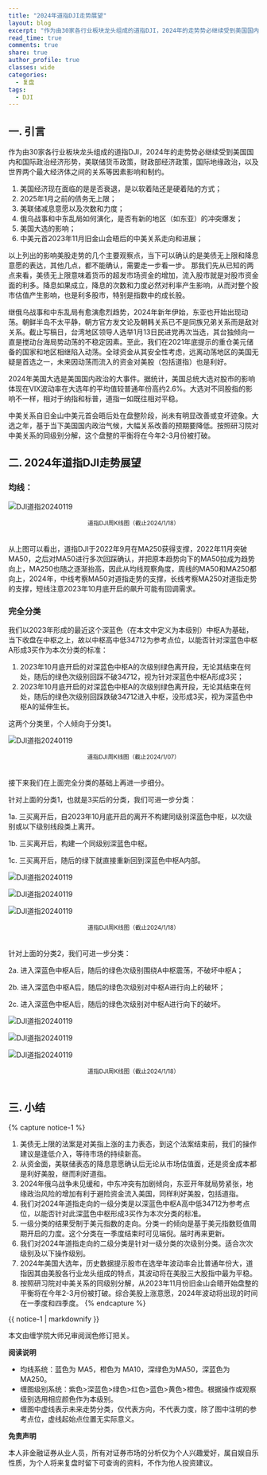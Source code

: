 ```yaml
---
title: "2024年道指DJI走势展望"
layout: blog
excerpt: "作为由30家各行业板块龙头组成的道指DJI，2024年的走势势必继续受到美国国内和国际政治经济形势，美联储货币政策，财政部经济政策，国际地缘政治，以及世界两个最大经济体之间的关系等因素影响和制约。"
read_time: true
comments: true
share: true
author_profile: true
classes: wide
categories:
  - 复盘
tags:
  - DJI
---
```


## 一. 引言 

作为由30家各行业板块龙头组成的道指DJI，2024年的走势势必继续受到美国国内和国际政治经济形势，美联储货币政策，财政部经济政策，国际地缘政治，以及世界两个最大经济体之间的关系等因素影响和制约。

1. 美国经济现在面临的是是否衰退，是以软着陆还是硬着陆的方式；
2. 2025年1月之前的债务无上限；
3. 美联储减息意愿以及次数和力度；
4. 俄乌战事和中东乱局如何演化，是否有新的地区（如东亚）的冲突爆发；
5. 美国大选的影响；
6. 中美元首2023年11月旧金山会晤后的中美关系走向和进展；

以上列出的影响美股走势的几个主要观察点，当下可以确认的是美债无上限和降息意愿的表达，其他几点，都不能确认，需要走一步看一步。
那我们先从已知的两点来看，美债无上限意味着货币的超发市场资金的增加，流入股市就是对股市资金面的利多。降息如果成立，降息的次数和力度必然对利率产生影响，从而对整个股市估值产生影响，也是利多股市，特别是指数中的成长股。

继俄乌战事和中东乱局有愈演愈烈趋势，2024年新年伊始，东亚也开始出现动荡。朝鲜半岛不太平静，朝方官方发文论及朝韩关系已不是同族兄弟关系而是敌对关系。截止写稿日，台湾地区领导人选举1月13日民进党再次当选，其台独倾向一直是搅动台海局势动荡的不稳定因素。至此，我们在2021年底提示的重仓美元储备的国家和地区相继陷入动荡。全球资金从其安全性考虑，远离动荡地区的美国无疑是首选之一，未来因动荡而流入的资金对美股（包括道指）也是利好。

2024年美国大选是美国国内政治的大事件。据统计，美国总统大选对股市的影响体现在VIX波动率在大选年的平均值较普通年份高约2.6%。大选对不同股指的影响不一样，相对于纳指和标普，道指一如既往相对平稳。

中美关系自旧金山中美元首会晤后处在盘整阶段，尚未有明显改善或变坏迹象。大选之年，基于当下美国国内政治气候，大幅关系改善的预期要降低。按照研习院对中美关系的同级别分解，这个盘整的平衡将在今年2-3月份被打破。 

## 二. 2024年道指DJI走势展望 

### 均线： 

![DJI道指20240119](/assets/images/2024/2024-01-19-DJI-week.png)
<small><center>道指DJI周K线图（截止2024/1/18）</center></small>　

从上图可以看出，道指DJI于2022年9月在MA250获得支撑，2022年11月突破MA50，之后对MA50进行多次回踩确认，并把原本趋势向下的MA50拉成为趋势向上，MA250也随之逐渐抬高，因此从均线观察角度，周线的MA50和MA250都向上，2024年，中线考察MA50对道指走势的支撑，长线考察MA250对道指走势的支撑，短线注意2023年10月底开启的飙升可能有回调需求。 

### 完全分类

我们以2023年形成的最近这个深蓝色（在本文中定义为本级别）中枢A为基础，当下收盘在中枢之上，故以中枢高中低34712为参考点位，以能否针对深蓝色中枢A形成3买作为本次分类的标准： 

1. 2023年10月底开启的对深蓝色中枢A的次级别绿色离开段，无论其结束在何处，随后的绿色次级别回踩不破34712，视为针对深蓝色中枢A形成3买； 
2. 2023年10月底开启的对深蓝色中枢A的次级别绿色离开段，无论其结束在何处，随后的绿色次级别回踩跌破34712进入中枢，没形成3买，视为深蓝色中枢A的延伸生长。 

这两个分类里，个人倾向于分类1。 

![DJI道指20240119](/assets/images/2024/2024-01-19-DJI-week.jpg)
<small><center>道指DJI周K线图（截止2024/1/07）</center></small>　

接下来我们在上面完全分类的基础上再进一步细分。 

针对上面的分类1，也就是3买后的分类，我们可进一步分类： 

1a. 三买离开后，自2023年10月底开启的离开不构建同级别深蓝色中枢，以次级别或以下级别线段类上离开。 

1b. 三买离开后，构建一个同级别深蓝色中枢。 

1c. 三买离开后，随后的绿下就直接重新回到深蓝色中枢A内部。 

![DJI道指20240119](/assets/images/2024/2024-01-19-DJI-week-1a.jpg)

![DJI道指20240119](/assets/images/2024/2024-01-19-DJI-week-1b.jpg)

![DJI道指20240119](/assets/images/2024/2024-01-19-DJI-week-1c.jpg)
<small><center>道指DJI周K线图（截止2024/1/18）</center></small>　

针对上面的分类2，我们可进一步分类： 

2a.  进入深蓝色中枢A后，随后的绿色次级别围绕A中枢震荡，不破坏中枢A；
 
2b.  进入深蓝色中枢A后，随后的绿色次级别对中枢A进行向上的破坏；
 
2c.  进入深蓝色中枢A后，随后的绿色次级别对中枢A进行向下的破坏。 

![DJI道指20240119](/assets/images/2024/2024-01-19-DJI-week-2a.jpg)

![DJI道指20240119](/assets/images/2024/2024-01-19-DJI-week-2b.jpg)

![DJI道指20240119](/assets/images/2024/2024-01-19-DJI-week-2c.jpg)
<small><center>道指DJI周K线图（截止2024/1/18）</center></small>　

## 三. 小结 
{% capture notice-1 %}
1. 美债无上限的法案是对美指上涨的主力表态，到这个法案结束前，我们的操作建议是逢低介入，等待市场的持续新高。
2. 从资金面，美联储表态的降息意愿确认后无论从市场估值面，还是资金成本都是利好美股，继而利好道指。
3. 2024年俄乌战争未见缓和，中东冲突有加剧倾向，东亚开年就局势紧张，地缘政治风险的增加有利于避险资金流入美国，同样利好美股，包括道指。
4. 我们对2024年道指走向的一级分类是以深蓝色中枢A高中低34712为参考点位，以能否针对此深蓝色中枢形成3买作为本次分类的标准。
5. 一级分类的结果受制于美元指数的走向。分类一的倾向是基于美元指数贬值周期开启的力度。这个分类在一季度结束时可见端倪。届时再来更新。
6. 我们对2024年道指走向的二级分类是针对一级分类的次级别分类。适合次次级别及以下操作级别。
7. 2024年美国大选年，历史数据提示股市在选举年波动率会比普通年份大，道指因其由美股各行业龙头组成的特点，其波动将在美股三大股指中最为平稳。
8. 按照研习院对中美关系的同级别分解，从2023年11月份旧金山会晤开始盘整的平衡将在今年2-3月份被打破。综合美股上涨意愿，2024年波动将出现的时间在一季度和四季度。
{% endcapture %}
<div class="notice--info">{{ notice-1 | markdownify }}</div>

本文由缠学院大师兄审阅润色修订把关。

**阅读说明**

* 均线系统：蓝色为 MA5，橙色为 MA10，深绿色为MA50，深蓝色为MA250。
* 缠图级别系统：紫色>深蓝色>绿色>红色>蓝色>黄色>橙色。根据操作或观察级别选用相应颜色作为本级别。
* 缠图中虚线表示未来走势分类，仅代表方向，不代表力度，除了图中注明的参考点位，虚线起始点位置无实际意义。

**免责声明** 

本人非金融证券从业人员，所有对证券市场的分析仅为个人兴趣爱好，属自娱自乐性质，为个人将来复盘时留下可查询的资料，不作为他人投资建议。

